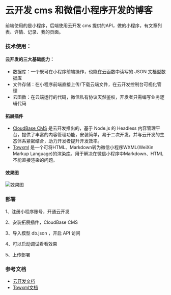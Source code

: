 # 云开发 cms 和微信小程序开发的博客
前端使用的是小程序，后端使用云开发 cms 提供的API，做的小程序，有文章列表、详情、记录、我的页面。

### 技术使用：

#### 云开发的三大基础能力：

- 数据库：一个既可在小程序前端操作，也能在云函数中读写的 JSON 文档型数据库
- 文件存储：在小程序前端直接上传/下载云端文件，在云开发控制台可视化管理
- 云函数：在云端运行的代码，微信私有协议天然鉴权，开发者只需编写业务逻辑代码

#### 拓展插件
- [CloudBase CMS](https://github.com/TencentCloudBase/cloudbase-extension-cms) 是云开发推出的，基于 Node.js 的 Headless 内容管理平台，提供了丰富的内容管理功能，安装简单，易于二次开发，并与云开发的生态体系紧密结合，助力开发者提升开发效率。
- [Towxml](https://github.com/sbfkcel/towxml) 是一个可将HTML、Markdown转为微信小程序WXML(WeiXin Markup Language)的渲染库。用于解决在微信小程序中Markdown、HTML不能直接渲染的问题。

#### 效果图
![效果图](https://687a-hzpc-1258873690.tcb.qcloud.la/cloudbase-cms/upload/2020-11-23/l6slqrsvm5ozdaxgrr4pjsss7ha94zwr-%E6%95%88%E6%9E%9C%E5%9B%BE.png)

### 部署
1、注册小程序账号，开通云开发

2、安装拓展插件，CloudBase CMS

3、导入模型 db.json ，开启 API 访问

4、可以启动调试看看效果

5、上传部署

### 参考文档

- [云开发文档](https://docs.cloudbase.net/)
- [Towxml文档](https://github.com/sbfkcel/towxml/wiki)